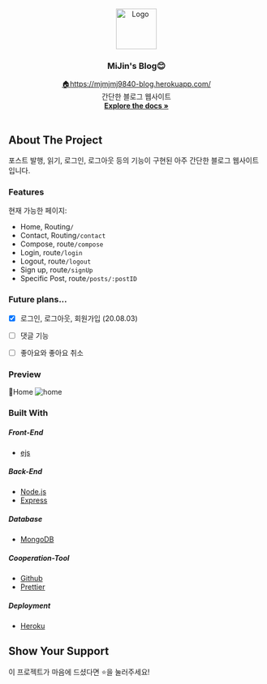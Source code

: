 <!-- PROJECT LOGO -->
<br />
<p align="center">
  <a href="https://github.com/mjmjmj9840/blog-website">
    <img src="https://user-images.githubusercontent.com/53468762/117391589-2d190100-af2b-11eb-889c-057616c2a6ea.png" alt="Logo" width="80" height="80">
  </a>

  <h3 align="center">MiJin's Blog😊</h3>

  <p align="center">
    <a href="https://mjmjmj9840-blog.herokuapp.com/">🏠https://mjmjmj9840-blog.herokuapp.com/</a>
    <br />
    간단한 블로그 웹사이트
    <br />
    <a href="https://github.com/mjmjmj9840/blog-website">
        <strong>Explore the docs »</strong>
    </a>
    <br />
    <br />
  </p>
</p>

<!-- ABOUT THE PROJECT -->

## About The Project

포스트 발행, 읽기, 로그인, 로그아웃 등의 기능이 구현된 아주 간단한 블로그 웹사이트입니다. 

### Features

현재 가능한 페이지: 

- Home, Routing`/`
- Contact, Routing`/contact`
- Compose, route`/compose`
- Login, route`/login`
- Logout, route`/logout`
- Sign up, route`/signUp`
- Specific Post, route`/posts/:postID`


### Future plans...

- [x] 로그인, 로그아웃, 회원가입 (20.08.03)
- [ ] 댓글 기능
- [ ] 좋아요와 좋아요 취소


### Preview

📌Home
<img src="https://user-images.githubusercontent.com/53468762/117391594-31451e80-af2b-11eb-8e71-512e69b88670.PNG" alt="home">
<br/>

### Built With

##### Front-End

-   [ejs](https://ejs.co/)

##### Back-End

-   [Node.js](https://nodejs.org/ko/)
-   [Express](https://expressjs.com/)

##### Database

-   [MongoDB](https://www.mongodb.com/)

##### Cooperation-Tool

-   [Github](https://github.com/)
-   [Prettier](https://prettier.io/)

##### Deployment

-   [Heroku](https://www.heroku.com/)

<!-- Support -->

## Show Your Support

이 프로젝트가 마음에 드셨다면 ⭐️을 눌러주세요!